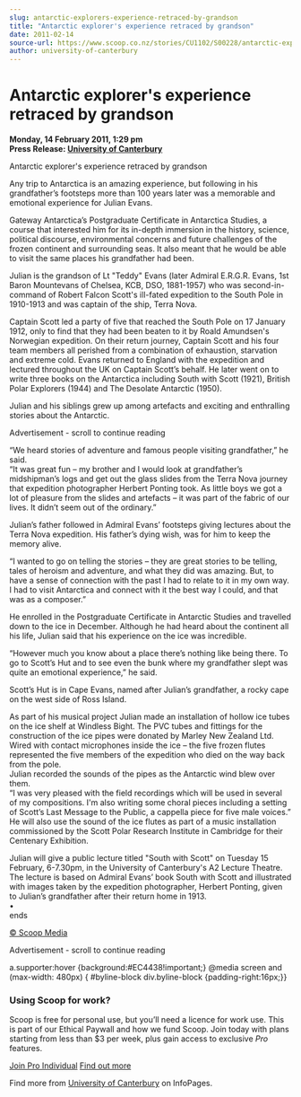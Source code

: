 ```yaml
---
slug: antarctic-explorers-experience-retraced-by-grandson
title: "Antarctic explorer's experience retraced by grandson"
date: 2011-02-14
source-url: https://www.scoop.co.nz/stories/CU1102/S00228/antarctic-explorers-experience-retraced-by-grandson.htm
author: university-of-canterbury
---
```

Antarctic explorer's experience retraced by grandson
====================================================

**Monday, 14 February 2011, 1:29 pm**  
**Press Release: [University of Canterbury](https://info.scoop.co.nz/University_of_Canterbury)**

Antarctic explorer's experience retraced by grandson

Any trip to Antarctica is an amazing experience, but following in his grandfather’s footsteps more than 100 years later was a memorable and emotional experience for Julian Evans.

Gateway Antarctica’s Postgraduate Certificate in Antarctica Studies, a course that interested him for its in-depth immersion in the history, science, political discourse, environmental concerns and future challenges of the frozen continent and surrounding seas. It also meant that he would be able to visit the same places his grandfather had been.

Julian is the grandson of Lt "Teddy" Evans (later Admiral E.R.G.R. Evans, 1st Baron Mountevans of Chelsea, KCB, DSO, 1881-1957) who was second-in-command of Robert Falcon Scott's ill-fated expedition to the South Pole in 1910-1913 and was captain of the ship, Terra Nova.

Captain Scott led a party of five that reached the South Pole on 17 January 1912, only to find that they had been beaten to it by Roald Amundsen's Norwegian expedition. On their return journey, Captain Scott and his four team members all perished from a combination of exhaustion, starvation and extreme cold. Evans returned to England with the expedition and lectured throughout the UK on Captain Scott’s behalf. He later went on to write three books on the Antarctica including South with Scott (1921), British Polar Explorers (1944) and The Desolate Antarctic (1950).

Julian and his siblings grew up among artefacts and exciting and enthralling stories about the Antarctic.

Advertisement - scroll to continue reading





“We heard stories of adventure and famous people visiting grandfather,” he said.  
“It was great fun – my brother and I would look at grandfather’s midshipman’s logs and get out the glass slides from the Terra Nova journey that expedition photographer Herbert Ponting took. As little boys we got a lot of pleasure from the slides and artefacts – it was part of the fabric of our lives. It didn’t seem out of the ordinary.”

Julian’s father followed in Admiral Evans’ footsteps giving lectures about the Terra Nova expedition. His father’s dying wish, was for him to keep the memory alive.

“I wanted to go on telling the stories – they are great stories to be telling, tales of heroism and adventure, and what they did was amazing. But, to have a sense of connection with the past I had to relate to it in my own way. I had to visit Antarctica and connect with it the best way I could, and that was as a composer.”

He enrolled in the Postgraduate Certificate in Antarctic Studies and travelled down to the ice in December. Although he had heard about the continent all his life, Julian said that his experience on the ice was incredible.

“However much you know about a place there’s nothing like being there. To go to Scott’s Hut and to see even the bunk where my grandfather slept was quite an emotional experience,” he said.

Scott’s Hut is in Cape Evans, named after Julian’s grandfather, a rocky cape on the west side of Ross Island.

As part of his musical project Julian made an installation of hollow ice tubes on the ice shelf at Windless Bight. The PVC tubes and fittings for the construction of the ice pipes were donated by Marley New Zealand Ltd. Wired with contact microphones inside the ice – the five frozen flutes represented the five members of the expedition who died on the way back from the pole.  
Julian recorded the sounds of the pipes as the Antarctic wind blew over them.  
“I was very pleased with the field recordings which will be used in several of my compositions. I'm also writing some choral pieces including a setting of Scott’s Last Message to the Public, a cappella piece for five male voices.”  
He will also use the sound of the ice flutes as part of a music installation commissioned by the Scott Polar Research Institute in Cambridge for their Centenary Exhibition.

  
Julian will give a public lecture titled "South with Scott" on Tuesday 15 February, 6-7.30pm, in the University of Canterbury's A2 Lecture Theatre.  
The lecture is based on Admiral Evans’ book South with Scott and illustrated with images taken by the expedition photographer, Herbert Ponting, given to Julian’s grandfather after their return home in 1913.  
•  
ends

[© Scoop Media](http://www.scoop.co.nz/about/terms.html)  

Advertisement - scroll to continue reading



a.supporter:hover {background:#EC4438!important;} @media screen and (max-width: 480px) { #byline-block div.byline-block {padding-right:16px;}}

### Using Scoop for work?

Scoop is free for personal use, but you’ll need a licence for work use. This is part of our Ethical Paywall and how we fund Scoop. Join today with plans starting from less than $3 per week, plus gain access to exclusive _Pro_ features.  
  
[Join Pro Individual](https://pro.scoop.co.nz/Individual/?from=ProIn24) [Find out more](https://pro.scoop.co.nz/using-scoop-for-work/?from=ProIn24)

Find more from [University of Canterbury](https://info.scoop.co.nz/University_of_Canterbury) on InfoPages.